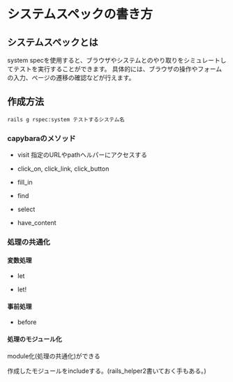 # システムスペックの書き方

## システムスペックとは

system specを使用すると、ブラウザやシステムとのやり取りをシミュレートしてテストを実行することができます。
具体的には、ブラウザの操作やフォームの入力、ページの遷移の確認などが行えます。

## 作成方法
```
rails g rspec:system テストするシステム名
```

### capybaraのメソッド

- visit
	指定のURLやpathヘルパーにアクセスする

- click_on, click_link, click_button

- fill_in

- find

- select

- have_content

### 処理の共通化
#### 変数処理

- let

- let!

#### 事前処理

- before

#### 処理のモジュール化

module化(処理の共通化)ができる

作成したモジュールをincludeする。(rails_helper2書いておく手もある。)

